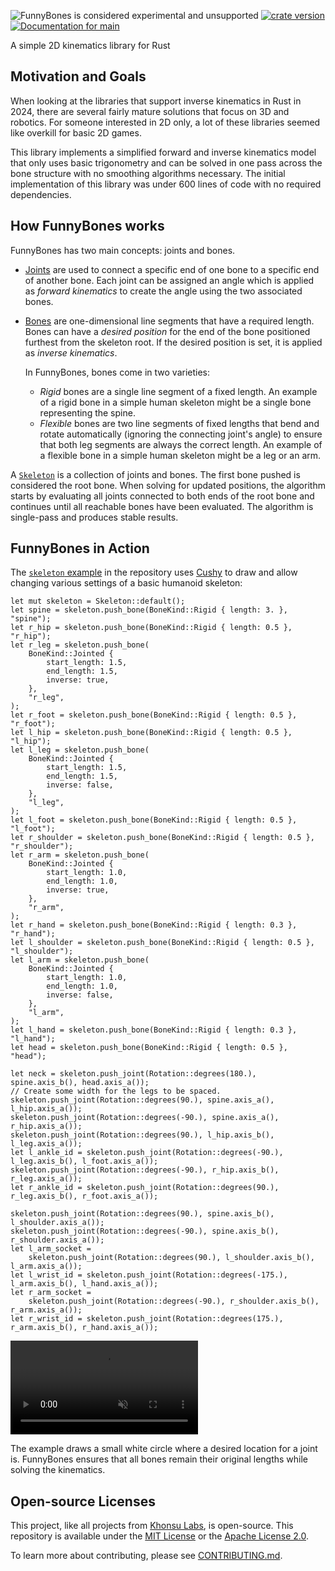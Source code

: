 <!-- This file is generated by `rustme`. Ensure you're editing the source in the .rustme/ directory --!>
<!-- markdownlint-disable first-line-h1 -->

![FunnyBones is considered experimental and unsupported](https://img.shields.io/badge/status-experimental-purple)
[![crate version](https://img.shields.io/crates/v/muse.svg)](https://crates.io/crates/funnybones)
[![Documentation for `main`](https://img.shields.io/badge/docs-main-informational)](https://khonsulabs.github.io/FunnyBones/main/funnybones/)

A simple 2D kinematics library for Rust

## Motivation and Goals

When looking at the libraries that support inverse kinematics in Rust in 2024,
there are several fairly mature solutions that focus on 3D and robotics. For
someone interested in 2D only, a lot of these libraries seemed like overkill for
basic 2D games.

This library implements a simplified forward and inverse kinematics model that
only uses basic trigonometry and can be solved in one pass across the bone
structure with no smoothing algorithms necessary. The initial implementation of
this library was under 600 lines of code with no required dependencies.

## How FunnyBones works

FunnyBones has two main concepts: joints and bones.

- [Joints][joint] are used to connect a specific end of one bone to a specific
  end of another bone. Each joint can be assigned an angle which is applied as
  *forward kinematics* to create the angle using the two associated bones.
- [Bones][bone] are one-dimensional line segments that have a required length.
  Bones can have a *desired position* for the end of the bone positioned
  furthest from the skeleton root. If the desired position is set, it is applied
  as *inverse kinematics*. 
  
  In FunnyBones, bones come in two varieties: 

  - *Rigid* bones are a single line segment of a fixed length. An example of a
    rigid bone in a simple human skeleton might be a single bone representing
    the spine.
  - *Flexible* bones are two line segments of fixed lengths that bend and rotate
    automatically (ignoring the connecting joint's angle) to ensure that both
    leg segments are always the correct length. An example of a flexible bone in
    a simple human skeleton might be a leg or an arm.

A [`Skeleton`][skeleton] is a collection of joints and bones. The first bone
pushed is considered the root bone. When solving for updated positions, the
algorithm starts by evaluating all joints connected to both ends of the root
bone and continues until all reachable bones have been evaluated. The algorithm
is single-pass and produces stable results.

## FunnyBones in Action

The [`skeleton` example][skeleton-example] in the repository uses
[Cushy](https://github.com/khonsulabs/cushy) to draw and allow changing various
settings of a basic humanoid skeleton:

```rust,ignore
let mut skeleton = Skeleton::default();
let spine = skeleton.push_bone(BoneKind::Rigid { length: 3. }, "spine");
let r_hip = skeleton.push_bone(BoneKind::Rigid { length: 0.5 }, "r_hip");
let r_leg = skeleton.push_bone(
    BoneKind::Jointed {
        start_length: 1.5,
        end_length: 1.5,
        inverse: true,
    },
    "r_leg",
);
let r_foot = skeleton.push_bone(BoneKind::Rigid { length: 0.5 }, "r_foot");
let l_hip = skeleton.push_bone(BoneKind::Rigid { length: 0.5 }, "l_hip");
let l_leg = skeleton.push_bone(
    BoneKind::Jointed {
        start_length: 1.5,
        end_length: 1.5,
        inverse: false,
    },
    "l_leg",
);
let l_foot = skeleton.push_bone(BoneKind::Rigid { length: 0.5 }, "l_foot");
let r_shoulder = skeleton.push_bone(BoneKind::Rigid { length: 0.5 }, "r_shoulder");
let r_arm = skeleton.push_bone(
    BoneKind::Jointed {
        start_length: 1.0,
        end_length: 1.0,
        inverse: true,
    },
    "r_arm",
);
let r_hand = skeleton.push_bone(BoneKind::Rigid { length: 0.3 }, "r_hand");
let l_shoulder = skeleton.push_bone(BoneKind::Rigid { length: 0.5 }, "l_shoulder");
let l_arm = skeleton.push_bone(
    BoneKind::Jointed {
        start_length: 1.0,
        end_length: 1.0,
        inverse: false,
    },
    "l_arm",
);
let l_hand = skeleton.push_bone(BoneKind::Rigid { length: 0.3 }, "l_hand");
let head = skeleton.push_bone(BoneKind::Rigid { length: 0.5 }, "head");

let neck = skeleton.push_joint(Rotation::degrees(180.), spine.axis_b(), head.axis_a());
// Create some width for the legs to be spaced.
skeleton.push_joint(Rotation::degrees(90.), spine.axis_a(), l_hip.axis_a());
skeleton.push_joint(Rotation::degrees(-90.), spine.axis_a(), r_hip.axis_a());
skeleton.push_joint(Rotation::degrees(90.), l_hip.axis_b(), l_leg.axis_a());
let l_ankle_id = skeleton.push_joint(Rotation::degrees(-90.), l_leg.axis_b(), l_foot.axis_a());
skeleton.push_joint(Rotation::degrees(-90.), r_hip.axis_b(), r_leg.axis_a());
let r_ankle_id = skeleton.push_joint(Rotation::degrees(90.), r_leg.axis_b(), r_foot.axis_a());

skeleton.push_joint(Rotation::degrees(90.), spine.axis_b(), l_shoulder.axis_a());
skeleton.push_joint(Rotation::degrees(-90.), spine.axis_b(), r_shoulder.axis_a());
let l_arm_socket =
    skeleton.push_joint(Rotation::degrees(90.), l_shoulder.axis_b(), l_arm.axis_a());
let l_wrist_id = skeleton.push_joint(Rotation::degrees(-175.), l_arm.axis_b(), l_hand.axis_a());
let r_arm_socket =
    skeleton.push_joint(Rotation::degrees(-90.), r_shoulder.axis_b(), r_arm.axis_a());
let r_wrist_id = skeleton.push_joint(Rotation::degrees(175.), r_arm.axis_b(), r_hand.axis_a());
```

<video src="https://raw.githubusercontent.com/khonsulabs/FunnyBones/gh-pages/20240815-1619-47.3700715.mp4" controls="true" autoplay="true" loop="true" muted="true"></video>

The example draws a small white circle where a desired location for a joint is.
FunnyBones ensures that all bones remain their original lengths while solving
the kinematics.

[skeleton]: crate::Skeleton
[joint]: crate::Joint
[bone]: crate::Bone
[skeleton-example]: https://github.com/khonsulabs/FunnyBones/tree/main/examples/skeleton.rs
## Open-source Licenses

This project, like all projects from [Khonsu Labs](https://khonsulabs.com/), is open-source.
This repository is available under the [MIT License](./LICENSE-MIT) or the
[Apache License 2.0](./LICENSE-APACHE).

To learn more about contributing, please see [CONTRIBUTING.md](./CONTRIBUTING.md).
